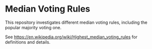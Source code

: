 # Median Voting Rules

This repository investigates different median voting rules, including the popular majority voting one.

See <https://en.wikipedia.org/wiki/Highest_median_voting_rules> for definitions and details.
